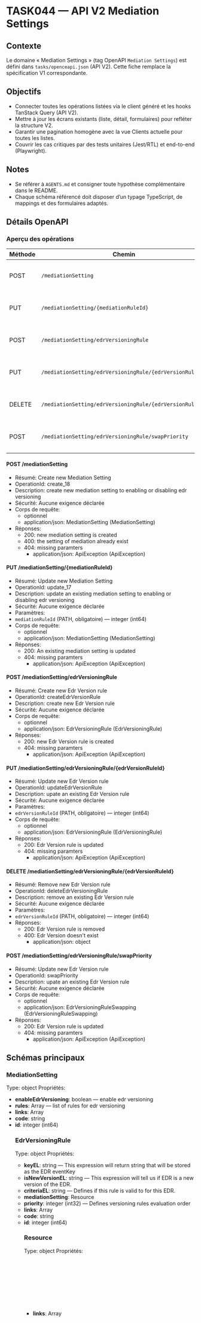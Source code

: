 # TASK044 — API V2 Mediation Settings

## Contexte
Le domaine « Mediation Settings » (tag OpenAPI `Mediation Settings`) est défini dans `tasks/openceapi.json` (API V2). Cette fiche remplace la spécification V1 correspondante.

## Objectifs
- Connecter toutes les opérations listées via le client généré et les hooks TanStack Query (API V2).
- Mettre à jour les écrans existants (liste, détail, formulaires) pour refléter la structure V2.
- Garantir une pagination homogène avec la vue Clients actuelle pour toutes les listes.
- Couvrir les cas critiques par des tests unitaires (Jest/RTL) et end-to-end (Playwright).

## Notes
- Se référer à `AGENTS.md` et consigner toute hypothèse complémentaire dans le README.
- Chaque schéma référencé doit disposer d’un typage TypeScript, de mappings et des formulaires adaptés.

## Détails OpenAPI

### Aperçu des opérations

| Méthode | Chemin | Résumé | OperationId |
| --- | --- | --- | --- |
| POST | `/mediationSetting` | Create new Mediation Setting | create_18 |
| PUT | `/mediationSetting/{mediationRuleId}` | Update new Mediation Setting | update_17 |
| POST | `/mediationSetting/edrVersioningRule` | Create new Edr Version rule | createEdrVersionRule |
| PUT | `/mediationSetting/edrVersioningRule/{edrVersionRuleId}` | Update new Edr Version rule | updateEdrVersionRule |
| DELETE | `/mediationSetting/edrVersioningRule/{edrVersionRuleId}` | Remove new Edr Version rule | deleteEdrVersioningRule |
| POST | `/mediationSetting/edrVersioningRule/swapPriority` | Update new Edr Version rule | swapPriority |

#### POST /mediationSetting

- Résumé: Create new Mediation Setting
- OperationId: create_18
- Description: create new mediation setting to enabling or disabling edr versioning
- Sécurité: Aucune exigence déclarée
- Corps de requête:
  - optionnel
  - application/json: MediationSetting (MediationSetting)
- Réponses:
  - 200: new mediation setting is created
  - 400: the setting of mediation already exist
  - 404: missing paramters
    - application/json: ApiException (ApiException)

#### PUT /mediationSetting/{mediationRuleId}

- Résumé: Update new Mediation Setting
- OperationId: update_17
- Description: update an existing mediation setting to enabling or disabling edr versioning
- Sécurité: Aucune exigence déclarée
- Paramètres:
- `mediationRuleId` (PATH, obligatoire) — integer (int64)
- Corps de requête:
  - optionnel
  - application/json: MediationSetting (MediationSetting)
- Réponses:
  - 200: An existing mediation setting is updated
  - 404: missing paramters
    - application/json: ApiException (ApiException)

#### POST /mediationSetting/edrVersioningRule

- Résumé: Create new Edr Version rule
- OperationId: createEdrVersionRule
- Description: create new Edr Version rule
- Sécurité: Aucune exigence déclarée
- Corps de requête:
  - optionnel
  - application/json: EdrVersioningRule (EdrVersioningRule)
- Réponses:
  - 200: new Edr Version rule is created
  - 404: missing paramters
    - application/json: ApiException (ApiException)

#### PUT /mediationSetting/edrVersioningRule/{edrVersionRuleId}

- Résumé: Update new Edr Version rule
- OperationId: updateEdrVersionRule
- Description: upate an existing Edr Version rule
- Sécurité: Aucune exigence déclarée
- Paramètres:
- `edrVersionRuleId` (PATH, obligatoire) — integer (int64)
- Corps de requête:
  - optionnel
  - application/json: EdrVersioningRule (EdrVersioningRule)
- Réponses:
  - 200: Edr Version rule is updated
  - 404: missing paramters
    - application/json: ApiException (ApiException)

#### DELETE /mediationSetting/edrVersioningRule/{edrVersionRuleId}

- Résumé: Remove new Edr Version rule
- OperationId: deleteEdrVersioningRule
- Description: remove an existing Edr Version rule
- Sécurité: Aucune exigence déclarée
- Paramètres:
- `edrVersionRuleId` (PATH, obligatoire) — integer (int64)
- Réponses:
  - 200: Edr Version rule is removed
  - 400: Edr Version doesn't exist
    - application/json: object

#### POST /mediationSetting/edrVersioningRule/swapPriority

- Résumé: Update new Edr Version rule
- OperationId: swapPriority
- Description: upate an existing Edr Version rule
- Sécurité: Aucune exigence déclarée
- Corps de requête:
  - optionnel
  - application/json: EdrVersioningRuleSwapping (EdrVersioningRuleSwapping)
- Réponses:
  - 200: Edr Version rule is updated
  - 404: missing paramters
    - application/json: ApiException (ApiException)

## Schémas principaux

### MediationSetting
Type: object
Propriétés:
- **enableEdrVersioning**: boolean — enable edr versioning
- **rules**: Array<EdrVersioningRule> — list of rules for edr versioning
- **links**: Array<object>
- **code**: string
- **id**: integer (int64)

### EdrVersioningRule
Type: object
Propriétés:
- **keyEL**: string — This expression will return string that will be stored as the EDR eventKey
- **isNewVersionEL**: string — This expression will tell us if EDR is a new version of the EDR.
- **criteriaEL**: string — Defines if this rule is valid to for this EDR.
- **mediationSetting**: Resource
- **priority**: integer (int32) — Defines versioning rules evaluation order
- **links**: Array<object>
- **code**: string
- **id**: integer (int64)

### Resource
Type: object
Propriétés:
- **links**: Array<object>
- **code**: string
- **id**: integer (int64)

### ApiException
Type: object
Propriétés:
- **causes**: Array<Cause>
- **details**: string
- **code**: string
- **status**: string (Valeurs: OK, Created, Accepted, No Content, Reset Content, Partial Content, Moved Permanently, Found, See Other, Not Modified, Use Proxy, Temporary Redirect, Bad Request, Unauthorized, Payment Required, Forbidden, Not Found, Method Not Allowed, Not Acceptable, Proxy Authentication Required, Request Timeout, Conflict, Gone, Length Required, Precondition Failed, Request Entity Too Large, Request-URI Too Long, Unsupported Media Type, Requested Range Not Satisfiable, Expectation Failed, Precondition Required, Too Many Requests, Request Header Fields Too Large, Internal Server Error, Not Implemented, Bad Gateway, Service Unavailable, Gateway Timeout, HTTP Version Not Supported, Network Authentication Required)
- **id**: integer (int64)
- **links**: Array<object>

### Cause
Type: object
Propriétés:
- **causeMessage**: string

### EdrVersioningRuleSwapping
Type: object
Champs obligatoires: rule1, rule2
Propriétés:
- **rule1**: Resource
- **rule2**: Resource
- **links**: Array<object>
- **code**: string
- **id**: integer (int64)

---

_Dernière mise à jour générée automatiquement à partir de `tasks/openceapi.json`. Régénérez après toute évolution du schéma OpenAPI._
